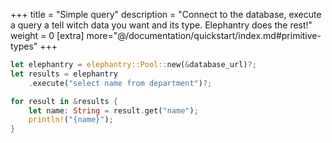 +++
title = "Simple query"
description = "Connect to the database, execute a query a tell witch data you want and its type. Elephantry does the rest!"
weight = 0
[extra]
more="@/documentation/quickstart/index.md#primitive-types"
+++

```rust
let elephantry = elephantry::Pool::new(&database_url)?;
let results = elephantry
    .execute("select name from department")?;

for result in &results {
    let name: String = result.get("name");
    println!("{name}");
}
```
